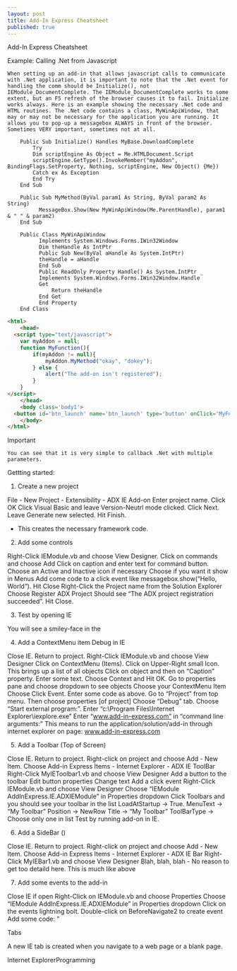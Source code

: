 ```yaml
---
layout: post
title: Add-In Express Cheatsheet
published: true
---
```

Add-In Express Cheatsheet


Example: Calling .Net from Javascript

    When setting up an add-in that allows javascript calls to communicate with .Net application, it is important to note that the .Net event for handling the comm should be Initialize(), not IEModule_DocumentComplete. The IEModule_DocumentComplete works to some extent, but an F5 refresh of the browser causes it to fail. Initialize works always. Here is an example showing the necessary .Net code and HTML routines. The .Net code contains a class, MyWinApiWindow, that may or may not be necessary for the application you are running. It allows you to pop-up a messagebox ALWAYS in front of the browser. Sometimes VERY important, sometimes not at all.

```VB.Net
	Public Sub Initialize() Handles MyBase.DownloadComplete
		Try
		Dim scriptEngine As Object = Me.HTMLDocument.Script
		scriptEngine.GetType().InvokeMember("myAddon", BindingFlags.SetProperty, Nothing, scriptEngine, New Object() {Me})
		Catch ex As Exception
		End Try
	End Sub

	Public Sub MyMethod(ByVal param1 As String, ByVal param2 As String)
		  MessageBox.Show(New MyWinApiWindow(Me.ParentHandle), param1 & " " & param2)
	End Sub

	Public Class MyWinApiWindow
		  Implements System.Windows.Forms.IWin32Window
		  Dim theHandle As IntPtr
		  Public Sub New(ByVal aHandle As System.IntPtr)
		  theHandle = aHandle
		  End Sub
		  Public ReadOnly Property Handle() As System.IntPtr _
		  Implements System.Windows.Forms.IWin32Window.Handle
		  Get
			  Return theHandle
		  End Get
		  End Property
	End Class
```

```HTML
<html>
    <head>
  <script type="text/javascript"> 
	var myAddon = null; 
	function MyFunction(){ 
		if(myAddon != null){ 
			myAddon.MyMethod("okay", "dokey"); 
		} else {
			alert("The add-on isn't registered"); 
		}
	}
</script>
    </head>
    <body class='body1'>
  <button id='btn_launch' name='btn_launch' type='button' onClick='MyFunction();'>Launch Button</button>
    </body>
</html>
```

Important

    You can see that it is very simple to callback .Net with multiple parameters.

Gettting started:

1. Create a new project

File - New Project - Extensibility - ADX IE Add-on Enter project name. Click OK Click Visual Basic and leave Version-Neutrl mode clicked. Click Next. Leave Generate new selected. Hit Finish.

* This creates the necessary framework code.

2. Add some controls

Right-Click IEModule.vb and choose View Designer. Click on commands and choose Add Click on caption and enter text for command button. Choose an Active and Inactive icon if necessary Choose if you want it show in Menus Add come code to a click event like messagebox.show(“Hello, World”). Hit Close Right-Click the Project name from the Solution Explorer Choose Register ADX Project Should see “The ADX project registration succeeded”. Hit Close.

3. Test by opening IE

You will see a smiley-face in the

4. Add a ContextMenu item Debug in IE

Close IE. Return to project. Right-Click IEModule.vb and choose View Designer Click on ContextMenu (Items). Click on Upper-Right small Icon. This brings up a list of all objects Click on object and then on “Caption” property. Enter some text. Choose Context and Hit OK. Go to properties pane and choose dropdown to see objects Choose your ContextMenu Item Choose Click Event. Enter some code as above. Go to “Project” from top menu. Then choose properties [of project] Choose “Debug” tab. Choose “Start external program:”. Enter “c:\Program Files\Internet Explorer\iexplore.exe” Enter “www.add-in-express.com” in “command line arguments:” This means to run the application/solution/add-in through internet explorer on page: www.add-in-express.com

5. Add a Toolbar (Top of Screen)

Close IE. Return to project. Right-click on project and choose Add - New Item. Choose Add-in Express Items - Internet Explorer - ADX IE ToolBar Right-Click MyIEToolbar1.vb and choose View Designer Add a button to the toolbar Edit button properties Change text Add a click event Right-Click IEModule.vb and choose View Designer Choose “IEModule AddInExpress.IE.ADXIEModule” in Properties dropdown Click Toolbars and you should see your toolbar in the list LoadAtStartup -&gt; True. MenuText -&gt; “My Toolbar” Position -&gt; NewRow Title -&gt; “My Toolbar” ToolBarType -&gt; Choose only one in list Test by running add-on in IE.

6. Add a SideBar ()

Close IE. Return to project. Right-click on project and choose Add - New Item. Choose Add-in Express Items - Internet Explorer - ADX IE Bar Right-Click MyIEBar1.vb and choose View Designer Blah, blah, blah - No reason to get too detaild here. This is much like above

7. Add some events to the add-in

Close IE if open Right-Click on IEModule.vb and choose Properties Choose “IEModule AddInExpress.IE.ADXIEModule” in Properties dropdown Click on the events lightning bolt. Double-click on BeforeNavigate2 to create event Add some code: ”

Tabs

A new IE tab is created when you navigate to a web page or a blank page.

Internet ExplorerProgramming

